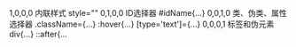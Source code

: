 1,0,0,0 内联样式 style=""
0,1,0,0 ID选择器 #idName{...}
0,0,1,0 类、伪类、属性选择器 .className={...} :hover{...} [type='text']={...}
0,0,0,1 标签和伪元素 div{...} ::after{...